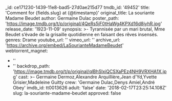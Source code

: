 _id: ce171230-1439-11e8-bad5-27d0ae215d77
tmdb_id: '49452'
title: 'Comment for {fields.slug} at {@timestamp}'
original_title: La souriante Madame Beudet
author: Germaine Dulac
poster_path: 'https://image.tmdb.org/t/p/original/4QeRs5jF0tHaWg4KPXd16d8jyhR.jpg'
release_date: '1923-11-09'
synopsis: >-
  Tyrannisée par un mari brutal, Mme Beudet s’évade de la grisaille quotidienne
  en faisant des rêves insensés.
genres: Drame
youtube_url: ''
vimeo_url: ''
archive_url: 'https://archive.org/embed/LaSourianteMadameBeudet'
webtorrent_magnet:
  - ''
  - ''
backdrop_path: 'https://image.tmdb.org/t/p/original/qlBhSlxiQCSXaPEz4NH9VRXHA1X.jpg'
cast: >-
  Germaine Dermoz,Alexandre Arquillière,Jean d'Yd,Yvette Grisier,Madeleine
  Guitty
crew: 'Germaine Dulac,Denys Amiel,André Obey'
imdb_id: tt0013626
adult: 'false'
date: '2018-02-17T23:25:14.108Z'
slug: la-souriante-madame-beudet
approved: false
